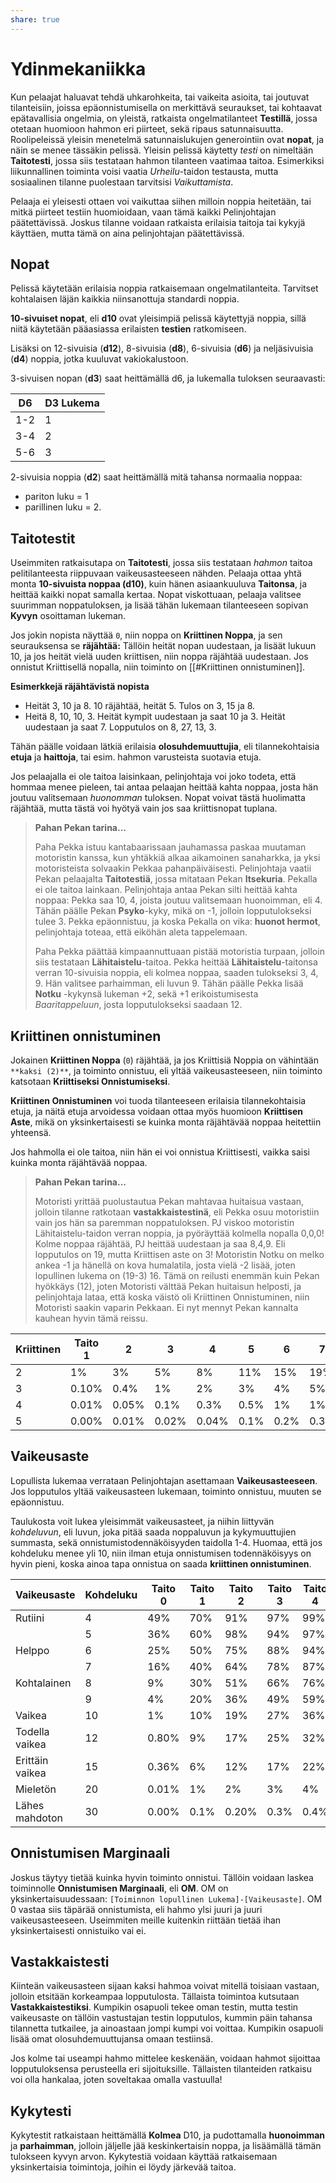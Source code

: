 ```yaml
---
share: true
---
```

# Ydinmekaniikka

Kun pelaajat haluavat tehdä uhkarohkeita, tai vaikeita asioita, tai joutuvat tilanteisiin, joissa epäonnistumisella on merkittävä seuraukset, tai kohtaavat epätavallisia ongelmia, on yleistä, ratkaista ongelmatilanteet **Testillä**, jossa otetaan huomioon hahmon eri piirteet, sekä ripaus satunnaisuutta. Roolipeleissä yleisin menetelmä satunnaislukujen generointiin ovat **nopat**, ja näin se menee tässäkin pelissä. Yleisin pelissä käytetty *testi* on nimeltään **Taitotesti**, jossa siis testataan hahmon tilanteen vaatimaa taitoa. Esimerkiksi liikunnallinen toiminta voisi vaatia *Urheilu*-taidon testausta, mutta sosiaalinen tilanne puolestaan tarvitsisi *Vaikuttamista*.

Pelaaja ei yleisesti ottaen voi vaikuttaa siihen milloin noppia heitetään, tai mitkä piirteet testiin huomioidaan, vaan tämä kaikki Pelinjohtajan päätettävissä. Joskus tilanne voidaan ratkaista erilaisia taitoja tai kykyjä käyttäen, mutta tämä on aina pelinjohtajan päätettävissä.

## Nopat

Pelissä käytetään erilaisia noppia ratkaisemaan ongelmatilanteita. Tarvitset kohtalaisen läjän kaikkia niinsanottuja standardi noppia.

**10-sivuiset nopat**, eli **d10** ovat yleisimpiä pelissä käytettyjä noppia, sillä niitä käytetään pääasiassa erilaisten **testien** ratkomiseen.

Lisäksi on 12-sivuisia (**d12**), 8-sivuisia (**d8**), 6-sivuisia (**d6**) ja neljäsivuisia (**d4**) noppia, jotka kuuluvat vakiokalustoon.

3-sivuisen nopan (**d3**) saat heittämällä d6, ja lukemalla tuloksen seuraavasti:

| D6  | D3 Lukema |
| --- | --------- |
| 1-2 | 1         |
| 3-4 | 2         |
| 5-6 | 3         |

2-sivuisia noppia (**d2**) saat heittämällä mitä tahansa normaalia noppaa:
- pariton luku = 1
- parillinen luku = 2.

## Taitotestit

Useimmiten ratkaisutapa on **Taitotesti**, jossa siis testataan *hahmon* taitoa pelitilanteesta riippuvaan vaikeusasteeseen nähden. Pelaaja ottaa yhtä monta **10-sivuista noppaa (d10)**, kuin hänen asiaankuuluva **Taitonsa**, ja heittää kaikki nopat samalla kertaa. Nopat viskottuaan, pelaaja valitsee suurimman noppatuloksen, ja lisää tähän lukemaan tilanteeseen sopivan **Kyvyn** osoittaman lukeman.

Jos jokin nopista näyttää `0`, niin noppa on **Kriittinen Noppa**, ja sen seurauksensa se **räjähtää:** Tällöin heität nopan uudestaan, ja lisäät lukuun 10, ja jos heität vielä uuden kriittisen, niin noppa räjähtää uudestaan. Jos onnistut Kriittisellä nopalla, niin toiminto on [[#Kriittinen onnistuminen]].

**Esimerkkejä räjähtävistä nopista**
- Heität 3, 10 ja 8. 10 räjähtää, heität 5. Tulos on 3, 15 ja 8.
- Heitä 8, 10, 10, 3. Heität kympit uudestaan ja saat 10 ja 3. Heität uudestaan ja saat 7. Lopputulos on 8, 27, 13, 3.

Tähän päälle voidaan lätkiä erilaisia **olosuhdemuuttujia**, eli tilannekohtaisia **etuja** ja **haittoja**, tai esim. hahmon varusteista suotavia etuja.

Jos pelaajalla ei ole taitoa laisinkaan, pelinjohtaja voi joko todeta, että hommaa menee pieleen, tai antaa pelaajan heittää kahta noppaa, josta hän joutuu valitsemaan *huonomman* tuloksen. Nopat voivat tästä huolimatta räjähtää, mutta tästä voi hyötyä vain jos saa kriittisnopat tuplana.


> **Pahan Pekan tarina...**
>
> Paha Pekka istuu kantabaarissaan jauhamassa paskaa muutaman motoristin kanssa, kun yhtäkkiä alkaa aikamoinen sanaharkka, ja yksi motoristeista solvaakin Pekkaa pahanpäiväisesti. Pelinjohtaja vaatii Pekan pelaajalta **Taitotestiä**, jossa mitataan Pekan **Itsekuria**. Pekalla ei ole taitoa lainkaan. Pelinjohtaja antaa Pekan silti heittää kahta noppaa: Pekka saa 10, 4, joista joutuu valitsemaan huonoimman, eli 4. Tähän päälle Pekan **Psyko**-kyky, mikä on -1, jolloin lopputulokseksi tulee 3. Pekka epäonnistuu, ja koska Pekalla on vika: **huonot hermot**, pelinjohtaja toteaa, että eiköhän aleta tappelemaan.
>
> Paha Pekka päättää kimpaannuttuaan pistää motoristia turpaan, jolloin siis testataan **Lähitaistelu**-taitoa. Pekka heittää **Lähitaistelu**-taitonsa verran 10-sivuisia noppia, eli kolmea noppaa, saaden tulokseksi 3, 4, 9. Hän valitsee parhaimman, eli luvun 9. Tähän päälle Pekka lisää **Notku** -kykynsä lukeman +2, sekä +1 erikoistumisesta *Baaritappeluun*, josta lopputulokseksi saadaan 12.


## Kriittinen onnistuminen

Jokainen **Kriittinen Noppa** (`0`) räjähtää, ja jos Kriittisiä Noppia on vähintään `**kaksi (2)**`, ja toiminto onnistuu, eli yltää vaikeusasteeseen, niin toiminto katsotaan **Kriittiseksi Onnistumiseksi**.

**Kriittinen Onnistuminen** voi tuoda tilanteeseen erilaisia tilannekohtaisia etuja, ja näitä etuja arvoidessa voidaan ottaa myös huomioon **Kriittisen Aste**, mikä on yksinkertaisesti se kuinka monta räjähtävää noppaa heitettiin yhteensä.

Jos hahmolla ei ole taitoa, niin hän ei voi onnistua Kriittisesti, vaikka saisi kuinka monta räjähtävää noppaa.

> **Pahan Pekan tarina...**
>
> Motoristi yrittää puolustautua Pekan mahtavaa huitaisua vastaan, jolloin tilanne ratkotaan **vastakkaistestinä**, eli Pekka osuu motoristiin vain jos hän sa paremman noppatuloksen. PJ viskoo motoristin Lähitaistelu-taidon verran noppia, ja pyöräyttää kolmella nopalla 0,0,0! Kolme noppaa räjähtää, PJ heittää uudestaan ja saa 8,4,9. Eli lopputulos on 19, mutta Kriittisen aste on 3! Motoristin Notku on melko ankea -1 ja hänellä on kova humalatila, josta vielä -2 lisää, joten lopullinen lukema on (19-3) 16. Tämä on reilusti enemmän kuin Pekan hyökkäys (12), joten Motoristi välttää Pekan huitaisun helposti, ja pelinjohtaja lataa, että koska väistö oli Kriittinen Onnistuminen, niin Motoristi saakin vaparin Pekkaan. Ei nyt mennyt Pekan kannalta kauhean hyvin tämä reissu.

| Kriittinen | Taito 1 | 2     | 3     | 4     | 5    | 6    | 7    | 8    | 9    | 10   |
| ---------- | ------- | ----- | ----- | ----- | ---- | ---- | ---- | ---- | ---- | ---- |
| 2          | 1%      | 3%    | 5%    | 8%    | 11%  | 15%  | 19%  | 23%  | 26%  | 30%  |
| 3          | 0.10%   | 0.4%  | 1%    | 2%    | 3%   | 4%   | 5%   | 7%   | 9%   | 11%  |
| 4          | 0.01%   | 0.05% | 0.1%  | 0.3%  | 0.5% | 1%   | 1%   | 2%   | 2,5% | 3,5% |
| 5          | 0.00%   | 0.01% | 0.02% | 0.04% | 0.1% | 0.2% | 0.3% | 0,4% | 0,6% | 1%   |

## Vaikeusaste

Lopullista lukemaa verrataan Pelinjohtajan asettamaan **Vaikeusasteeseen**. Jos lopputulos yltää vaikeusasteen lukemaan, toiminto onnistuu, muuten se epäonnistuu.

Taulukosta voit lukea yleisimmät vaikeusasteet, ja niihin liittyvän *kohdeluvun*, eli luvun, joka pitää saada noppaluvun ja kykymuuttujien summasta, sekä onnistumistodennäköisyyden taidolla 1-4. Huomaa, että jos kohdeluku menee yli 10, niin ilman etuja onnistumisen todennäköisyys on hyvin pieni, koska ainoa tapa onnistua on saada **kriittinen onnistuminen**.

| Vaikeusaste     | Kohdeluku | Taito 0 | Taito 1 | Taito 2 | Taito 3 | Taito 4 | Taito 5 |
| --------------- | --------- | ------- | ------- | ------- | ------- | ------- | ------- |
| Rutiini         | 4         | 49%     | 70%     | 91%     | 97%     | 99%     | 99%     |
|                 | 5         | 36%     | 60%     | 98%     | 94%     | 97%     | 99%     |
| Helppo          | 6         | 25%     | 50%     | 75%     | 88%     | 94%     | 97%     |
|                 | 7         | 16%     | 40%     | 64%     | 78%     | 87%     | 92%     |
| Kohtalainen     | 8         | 9%      | 30%     | 51%     | 66%     | 76%     | 83%     |
|                 | 9         | 4%      | 20%     | 36%     | 49%     | 59%     | 67%     |
| Vaikea          | 10        | 1%      | 10%     | 19%     | 27%     | 36%     | 41%     |
| Todella vaikea  | 12        | 0.80%   | 9%      | 17%     | 25%     | 32%     | 37%      |
| Erittäin vaikea | 15        | 0.36%   | 6%      | 12%     | 17%     | 22%     | 26%      |
| Mieletön        | 20        | 0.01%   | 1%      | 2%      | 3%      | 4%      | 5%      |
| Lähes mahdoton  | 30        | 0.00%   | 0.1%    | 0.20%   | 0.3%    | 0.4%    | 0.5%   |


## Onnistumisen Marginaali

Joskus täytyy tietää kuinka hyvin toiminto onnistui. Tällöin voidaan laskea toiminnolle **Onnistumisen Marginaali**, eli **OM**. OM on yksinkertaisuudessaan: `[Toiminnon lopullinen Lukema]-[Vaikeusaste]`. OM 0 vastaa siis täpärää onnistumista, eli hahmo ylsi juuri ja juuri vaikeusasteeseen. Useimmiten meille kuitenkin riittään tietää ihan yksinkertaisesti onnistuiko vai ei.

## Vastakkaistesti

Kiinteän vaikeusasteen sijaan kaksi hahmoa voivat mitellä toisiaan vastaan, jolloin etsitään korkeampaa lopputulosta. Tällaista toimintoa kutsutaan **Vastakkaistestiksi**. Kumpikin osapuoli tekee oman testin, mutta testin vaikeusaste on tällöin vastustajan testin lopputulos, kummin päin tahansa tilannetta tutkailee, ja ainoastaan jompi kumpi voi voittaa. Kumpikin osapuoli lisää omat olosuhdemuuttujansa omaan testiinsä.

Jos kolme tai useampi hahmo mittelee keskenään, voidaan hahmot sijoittaa lopputuloksensa perusteella eri sijoituksille. Tällaisten tilanteiden ratkaisu voi olla hankalaa, joten soveltakaa omalla vastuulla!

## Kykytesti

Kykytestit ratkaistaan heittämällä **Kolmea** D10, ja pudottamalla **huonoimman** ja **parhaimman**, jolloin jäljelle jää keskinkertaisin noppa, ja lisäämällä tämän tulokseen kyvyn arvon. Kykytestiä voidaan käyttää ratkaisemaan yksinkertaisia toimintoja, joihin ei löydy järkevää taitoa.

